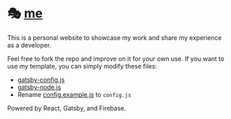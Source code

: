 # :performing_arts: [me](https://allenlinsh.com)
This is a personal website to showcase my work and share my experience as a developer.

Feel free to fork the repo and improve on it for your own use. If you want to use my template, you can simply modify these files:
- [gatsby-config.js](gatsby-config.js)
- [gatsby-node.js](gatsby-node.js)
- Rename [config.example.js](src/utils/config.example.js) to `config.js`

Powered by React, Gatsby, and Firebase.
